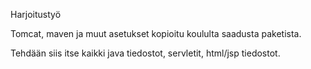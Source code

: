 Harjoitustyö 

Tomcat, maven ja muut asetukset kopioitu koululta saadusta paketista.

Tehdään siis itse kaikki java tiedostot, servletit, html/jsp tiedostot.
